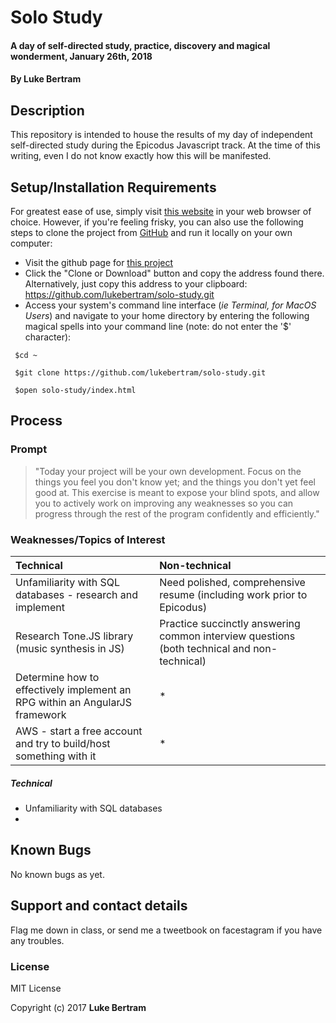 # Solo Study

#### A day of self-directed study, practice, discovery and magical wonderment, January 26th, 2018

#### By **Luke Bertram**

## Description

This repository is intended to house the results of my day of independent self-directed study during the Epicodus Javascript track. At the time of this writing, even I do not know exactly how this will be manifested.

## Setup/Installation Requirements

For greatest ease of use, simply visit [this website](http://lukebertram.github.io/solo-study) in your web browser of choice. However, if you're feeling frisky, you can also use the following steps to clone the project from [GitHub](http://github.com) and run it locally on your own computer:

 * Visit the github page for [this project](http://github.com/lukebertram/solo-study)
 * Click the "Clone or Download" button and copy the address found there. Alternatively, just copy this address to your clipboard: https://github.com/lukebertram/solo-study.git
 * Access your system's command line interface (_ie Terminal, for MacOS Users_) and navigate to your home directory by entering the following magical spells into your command line (note: do not enter the '$' character):
```
 $cd ~

 $git clone https://github.com/lukebertram/solo-study.git

 $open solo-study/index.html
```

## Process

### Prompt

>"Today your project will be your own development. Focus on the things you feel you don't know yet; and the things you don't yet feel good at. This exercise is meant to expose your blind spots, and allow you to actively work on improving any weaknesses so you can progress through the rest of the program confidently and efficiently."

### Weaknesses/Topics of Interest

|Technical | Non-technical|
|:---------|:-------------|
| Unfamiliarity with SQL databases - research and implement| Need polished, comprehensive resume (including work prior to Epicodus) |
| Research Tone.JS library (music synthesis in JS) | Practice succinctly answering common interview questions (both technical and non-technical) |
| Determine how to effectively implement an RPG within an AngularJS framework| * |
| AWS - start a free account and try to build/host something with it| * |

##### Technical
* Unfamiliarity with SQL databases
*

## Known Bugs

No known bugs as yet.

## Support and contact details

Flag me down in class, or send me a tweetbook on facestagram if you have any troubles.

### License

MIT License

Copyright (c) 2017 **Luke Bertram**
